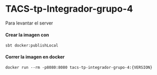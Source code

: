 # TACS-tp-Integrador-grupo-4

Para levantar el server

#### Crear la imagen con

`sbt docker:publishLocal`

#### Correr la imagen en docker
`docker run --rm -p8080:8080 tacs-tp-integrador-grupo-4:{VERSION}`
